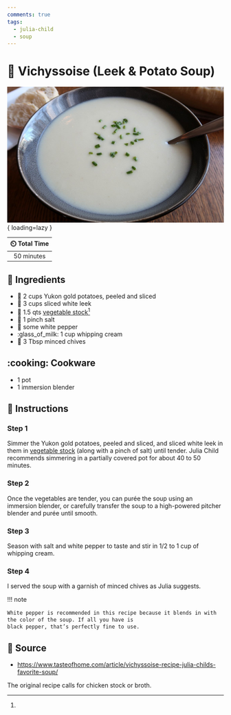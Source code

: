 ```yaml
---
comments: true
tags:
  - julia-child
  - soup
---
```

# :leafy_green: Vichyssoise (Leek & Potato Soup)

![Vichyssoise (Leek and Potato Soup)](../assets/images/vichyssoise-(leek-and-potato-soup).jpg){ loading=lazy }

| :timer_clock: Total Time |
|:-----------------------: |
| 50 minutes |

## :salt: Ingredients

- :potato: 2 cups Yukon gold potatoes, peeled and sliced
- :leafy_green: 3 cups sliced white leek
- :stew: 1.5 qts [vegetable stock][1][^1]
- :salt: 1 pinch salt
- :salt: some white pepper
- :glass_of_milk: 1 cup whipping cream
- :herb: 3 Tbsp minced chives

## :cooking: Cookware

- 1 pot
- 1 immersion blender

## :pencil: Instructions

### Step 1

Simmer the Yukon gold potatoes, peeled and sliced, and sliced white leek in them in [vegetable stock][1] (along with a
pinch of salt) until tender. Julia Child recommends simmering in a partially covered pot for about 40 to 50 minutes.

### Step 2

Once the vegetables are tender, you can purée the soup using an immersion blender, or carefully transfer the soup to a
high-powered pitcher blender and purée until smooth.

### Step 3

Season with salt and white pepper to taste and stir in 1/2 to 1 cup of whipping cream.

### Step 4

I served the soup with a garnish of minced chives as Julia suggests.

!!! note

    White pepper is recommended in this recipe because it blends in with the color of the soup. If all you have is
    black pepper, that’s perfectly fine to use.

## :link: Source

- <https://www.tasteofhome.com/article/vichyssoise-recipe-julia-childs-favorite-soup/>

[1]: <../ingredients/vegetable-broth.md>
[^1]:
  The original recipe calls for chicken stock or broth.
